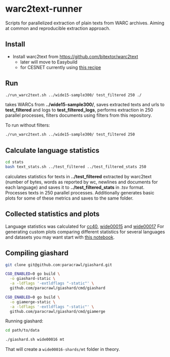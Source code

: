 # warc2text-runner
Scripts for parallelized extraction of plain texts from WARC archives. Aiming at common and reproducible extraction approach.

## Install
* Install warc2text from https://github.com/bitextor/warc2text
	* later will move to Easybuild
	* for CESNET currently using [this recipe](https://github.com/jelmervdl/warc2text/blob/build-cesnet/Dockerfile)

## Run
```sh
./run_warc2text.sh ../wide15-sample300/ test_filtered 250 ./
```
takes WARCs from **../wide15-sample300/**, saves extracted texts and urls to **test_filtered** and logs to **test_filtered_logs**, performs extraction in 250 parallel processes, filters documents using filters from this repository.

To run without filters:
```sh
./run_warc2text.sh ../wide15-sample300/ test_filtered 250
```

## Calculate language statistics
```sh
cd stats
bash text_stats.sh ../test_filtered ../test_filtered_stats 250
```
calculates statistics for texts in **../test_filtered** extracted by warc2text (number of bytes, words as reported by wc, newlines and documents for each language) and saves it to **../test_filtered_stats** in .tsv format. Processes texts in 250 parallel processes. Additionally generates basic plots for some of these metrics and saves to the same folder.

## Collected statistics and plots
Language statistics was calculated for [cc40](stats/cc40_filtered_stats), [wide00015](stats/wide00015_filtered_stats) and [wide00017](stats/wide00017_filtered_stats)
For generating custom plots comparing different statistics for several languages and datasets you may want start with [this notebook](stats/lang-stats-comparison.ipynb ).

## Compiling giashard

```bash
git clone git@github.com:paracrawl/giashard.git

CGO_ENABLED=0 go build \
  -o giashard-static \
  -a -ldflags '-extldflags "-static"' \
  github.com/paracrawl/giashard/cmd/giashard

CGO_ENABLED=0 go build \
  -o giamerge-static \
  -a -ldflags '-extldflags "-static"' \
  github.com/paracrawl/giashard/cmd/giamerge
```

Running giashard:

```bash
cd path/to/data

./giashard.sh wide00016 mt
```

That will create a `wide00016-shards/mt` folder in theory.
